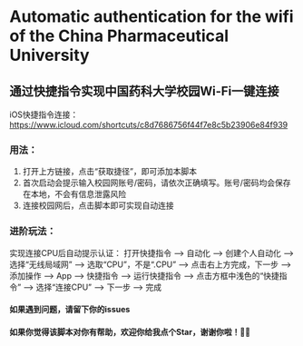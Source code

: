 # Automatic authentication for the wifi of the China Pharmaceutical University
## 通过快捷指令实现中国药科大学校园Wi-Fi一键连接

iOS快捷指令连接：<https://www.icloud.com/shortcuts/c8d7686756f44f7e8c5b23906e84f939>

### 用法：
1. 打开上方链接，点击“获取捷径”，即可添加本脚本
2. 首次启动会提示输入校园网账号/密码，请依次正确填写。账号/密码均会保存在本地，不会有信息泄露风险
3. 连接校园网后，点击脚本即可实现自动连接

### 进阶玩法：
实现连接CPU后自动提示认证：
打开快捷指令 —> 自动化 —> 创建个人自动化 —> 选择“无线局域网” —> 选取“CPU”，不是“.CPU” —> 点击右上方完成，下一步 —> 添加操作 —> App —> 快捷指令 —> 运行快捷指令 —> 点击方框中浅色的“快捷指令” —> 选择“连接CPU” —> 下一步 —> 完成

#### 如果遇到问题，请留下你的issues
#### 如果你觉得该脚本对你有帮助，欢迎你给我点个Star，谢谢你啦！🍺🍺
